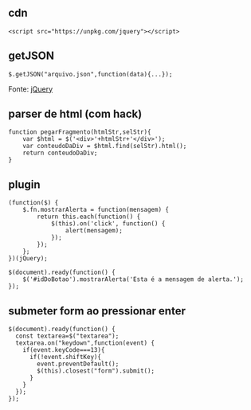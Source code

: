 ## cdn
```
<script src="https://unpkg.com/jquery"></script>
```

## getJSON
```
$.getJSON("arquivo.json",function(data){...});
```

Fonte: [jQuery](https://api.jquery.com/jQuery.getJSON)

## parser de html (com hack)

```
function pegarFragmento(htmlStr,selStr){
	var $html = $('<div>'+htmlStr+'</div>');
	var conteudoDaDiv = $html.find(selStr).html();
	return conteudoDaDiv;	
}
```

## plugin

```
(function($) {
    $.fn.mostrarAlerta = function(mensagem) {
        return this.each(function() {
            $(this).on('click', function() {
                alert(mensagem);
            });
        });
    };
})(jQuery);

$(document).ready(function() {
    $('#idDoBotao').mostrarAlerta('Esta é a mensagem de alerta.');
});
```

## submeter form ao pressionar enter

```
$(document).ready(function() {
  const textarea=$("textarea");
  textarea.on("keydown",function(event) {
    if(event.keyCode===13){
      if(!event.shiftKey){
        event.preventDefault();
        $(this).closest("form").submit();
      }
    }
  });
});
```
